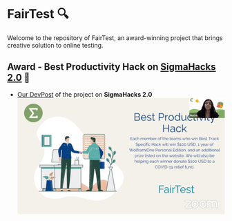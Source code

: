 # FairTest 🔍
Welcome to the repository of FairTest, an award-winning project that brings creative solution to online testing.
## Award - Best Productivity Hack on [SigmaHacks 2.0](https://sigmahacks.org/) 🎉
- [Our DevPost](https://devpost.com/software/fairtest) of the project on **SigmaHacks 2.0**
<img src='images/award.png'></img>
